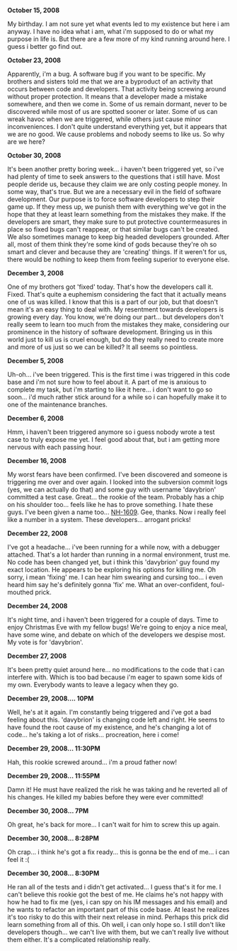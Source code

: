 <p><strong>October 15, 2008</strong></p>

My birthday. I am not sure yet what events led to my existence but here i am anyway.  I have no idea what i am, what i'm supposed to do or what my purpose in life is.  But there are a few more of my kind running around here.  I guess i better go find out.

<p><strong>October 23, 2008</strong></p>

Apparently, i'm a bug.  A software bug if you want to be specific.  My brothers and sisters told me that we are a byproduct of an activity that occurs between code and developers.  That activity being screwing around without proper protection.  It means that a developer made a mistake somewhere, and then we come in.  Some of us remain dormant, never to be discovered while most of us are spotted sooner or later.  Some of us can wreak havoc when we are triggered, while others just cause minor inconveniences.  I don't quite understand everything yet, but it appears that we are no good.  We cause problems and nobody seems to like us.  So why are we here? 

<p><strong>October 30, 2008</strong></p>

It's been another pretty boring week... i haven't been triggered yet, so i've had plenty of time to seek answers to the questions that i still have.  Most people deride us, because they claim we are only costing people money.  In some way, that's true.  But we are a necessary evil in the field of software development.  Our purpose is to force software developers to step their game up.  If they mess up, we punish them with everything we've got in the hope that they at least learn something from the mistakes they make.  If the developers are smart, they make sure to put protective countermeasures in place so fixed bugs can't reappear, or that similar bugs can't be created.  We also sometimes manage to keep big headed developers grounded.  After all, most of them think they're some kind of gods because they're oh so smart and clever and because they are 'creating' things.  If it weren't for us, there would be nothing to keep them from feeling superior to everyone else.

<p><strong>December 3, 2008</strong></p>

One of my brothers got 'fixed' today.  That's how the developers call it.  Fixed.  That's quite a euphemism considering the fact that it actually means one of us was killed.  I know that this is a part of our job, but that doesn't mean it's an easy thing to deal with.  My resentment towards developers is growing every day.  You know, we're doing our part... but developers don't really seem to learn too much from the mistakes they make, considering our prominence in the history of software development.  Bringing us in this world just to kill us is cruel enough, but do they really need to create more and more of us just so we can be killed? It all seems so pointless. 

<p><strong>December 5, 2008</strong></p>

Uh-oh... i've been triggered.  This is the first time i was triggered in this code base and i'm not sure how to feel about it.  A part of me is anxious to complete my task, but i'm starting to like it here... i don't want to go so soon... i'd much rather stick around for a while so i can hopefully make it to one of the maintenance branches.

<p><strong>December 6, 2008</strong></p>

Hmm, i haven't been triggered anymore so i guess nobody wrote a test case to truly expose me yet.  I feel good about that, but i am getting more nervous with each passing hour.

<p><strong>December 16, 2008</strong></p>

My worst fears have been confirmed.  I've been discovered and someone is triggering me over and over again.  I looked into the subversion commit logs (yes, we can actually do that) and some guy with username 'davybrion' committed a test case.   Great... the rookie of the team.  Probably has a chip on his shoulder too... feels like he has to prove something.  I hate these guys.  I've been given a name too... <a href="http://jira.nhibernate.org/browse/NH-1609">NH-1609</a>.  Gee, thanks.  Now i really feel like a number in a system.  These developers... arrogant pricks!

<p><strong>December 22, 2008</strong></p>

I've got a headache... i've been running for a while now, with a debugger attached.  That's a lot harder than running in a normal environment, trust me.  No code has been changed yet, but i think this 'davybrion' guy found my exact location.  He appears to be exploring his options for killing me.  Oh sorry, i mean 'fixing' me. I can hear him swearing and cursing too... i even heard him say he's definitely gonna 'fix' me.  What an over-confident, foul-mouthed prick. 

<p><strong>December 24, 2008</strong></p>

It's night time, and i haven't been triggered for a couple of days.  Time to enjoy Christmas Eve with my fellow bugs!  We're going to enjoy a nice meal, have some wine, and debate on which of the developers we despise most.  My vote is for 'davybrion'.  

<p><strong>December 27, 2008</strong></p>

It's been pretty quiet around here... no modifications to the code that i can interfere with.  Which is too bad because i'm eager to spawn some kids of my own.  Everybody wants to leave a legacy when they go.

<p><strong>December 29, 2008.... 10PM</strong></p>

Well, he's at it again.  I'm constantly being triggered and i've got a bad feeling about this.  'davybrion' is changing code left and right.  He seems to have found the root cause of my existence, and he's changing a lot of code... he's taking a lot of risks... procreation, here i come!

<p><strong>December 29, 2008... 11:30PM</strong></p>

Hah, this rookie screwed around... i'm a proud father now!

<p><strong>December 29, 2008... 11:55PM</strong></p>

Damn it! He must have realized the risk he was taking and he reverted all of his changes.  He killed my babies before they were ever committed!

<p><strong>December 30, 2008... 7PM</strong></p>

Oh great, he's back for more... I can't wait for him to screw this up again.

<p><strong>December 30, 2008... 8:28PM</strong></p>

Oh crap... i think he's got a fix ready... this is gonna be the end of me... i can feel it :(

<p><strong>December 30, 2008... 8:30PM</strong></p>

He ran all of the tests and i didn't get activated... I guess that's it for me.  I can't believe this rookie got the best of me.  He claims he's not happy with how he had to fix me (yes, i can spy on his IM messages and his email) and he wants to refactor an important part of this code base.  At least he realizes it's too risky to do this with their next release in mind.  Perhaps this prick did learn something from all of this.  Oh well, i can only hope so.  I still don't like developers though... we can't live with them, but we can't really live without them either.  It's a complicated relationship really.
